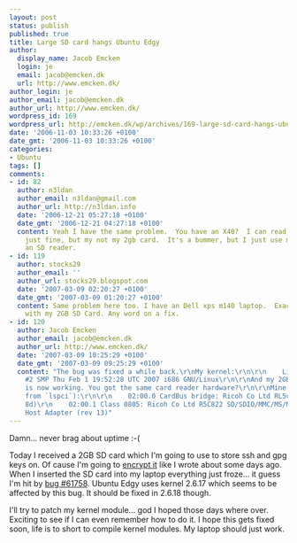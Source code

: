 ```yaml
---
layout: post
status: publish
published: true
title: Large SD card hangs Ubuntu Edgy
author:
  display_name: Jacob Emcken
  login: je
  email: jacob@emcken.dk
  url: http://www.emcken.dk/
author_login: je
author_email: jacob@emcken.dk
author_url: http://www.emcken.dk/
wordpress_id: 169
wordpress_url: http://emcken.dk/wp/archives/169-large-sd-card-hangs-ubuntu-edgy.html
date: '2006-11-03 10:33:26 +0100'
date_gmt: '2006-11-03 10:33:26 +0100'
categories:
- Ubuntu
tags: []
comments:
- id: 82
  author: n3ldan
  author_email: n3ldan@gmail.com
  author_url: http://n3ldan.info
  date: '2006-12-21 05:27:18 +0100'
  date_gmt: '2006-12-21 04:27:18 +0100'
  content: Yeah I have the same problem.  You have an X40?  I can read my 256mb card
    just fine, but my not my 2gb card.  It's a bummer, but I just use my camera as
    an SD reader.
- id: 119
  author: stocks29
  author_email: ''
  author_url: stocks29.blogspot.com
  date: '2007-03-09 02:20:27 +0100'
  date_gmt: '2007-03-09 01:20:27 +0100'
  content: Same problem here too. I have an Dell xps m140 laptop.  Exact same situation
    with my 2GB SD Card. Any word on a fix.
- id: 120
  author: Jacob Emcken
  author_email: jacob@emcken.dk
  author_url: http://www.emcken.dk/
  date: '2007-03-09 10:25:29 +0100'
  date_gmt: '2007-03-09 09:25:29 +0100'
  content: "The bug was fixed a while back.\r\nMy kernel:\r\n\r\n    Linux rohan 2.6.17-11-generic
    #2 SMP Thu Feb 1 19:52:28 UTC 2007 i686 GNU/Linux\r\n\r\nAnd my 2GB SD card
    is now working. You got the same card reader hardware?\r\n\r\nMine is (output
    from `lspci`):\r\n\r\n    02:00.0 CardBus bridge: Ricoh Co Ltd RL5c476 II (rev
    8d)\r\n    02:00.1 Class 0805: Ricoh Co Ltd R5C822 SD/SDIO/MMC/MS/MSPro
    Host Adapter (rev 13)"
---
```

Damn... never brag about uptime :-(

Today I received a 2GB SD card which I'm going to use to store ssh and gpg keys on. Of cause I'm going to [encrypt it][1] like I wrote about some days ago. When I inserted the SD card into my laptop everything just froze... it guess I'm hit by [bug #61758][2].
Ubuntu Edgy uses kernel 2.6.17 which seems to be affected by this bug. It should be fixed in 2.6.18 though.

I'll try to patch my kernel module... god I hoped those days where over. Exciting to see if I can even remember how to do it. I hope this gets fixed soon, life is to short to compile kernel modules. My laptop should just work.

[1]: 2006-10-28-encrypted-usb-drive-in-ubuntu.md
[2]: https://launchpad.net/distros/ubuntu/+source/linux-source-2.6.17/+bug/61758

